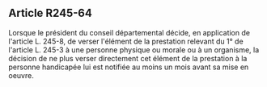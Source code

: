 ## Article R245-64

Lorsque le président du conseil départemental décide, en application de l'article L. 245-8, de verser l'élément
de la prestation relevant du 1° de l'article L. 245-3 à une personne physique ou morale ou à un organisme, la
décision de ne plus verser directement cet élément de la prestation à la personne handicapée lui est notifiée
au moins un mois avant sa mise en oeuvre.

